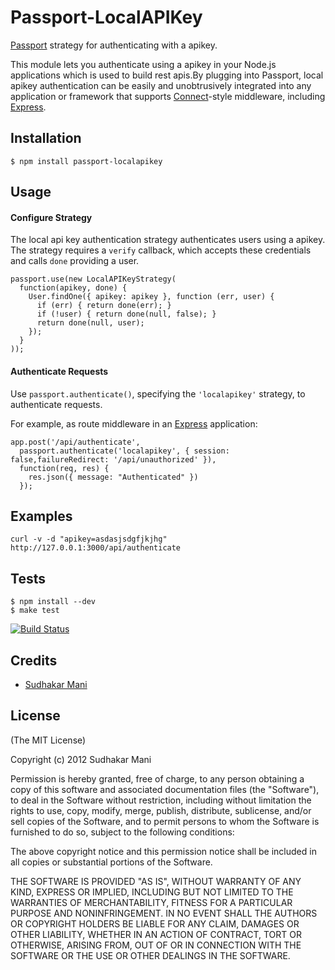 # Passport-LocalAPIKey

[Passport](http://passportjs.org/) strategy for authenticating with a apikey.

This module lets you authenticate using a apikey in your Node.js
applications which is used to build rest apis.By plugging into Passport, local apikey authentication can be easily and
unobtrusively integrated into any application or framework that supports
[Connect](http://www.senchalabs.org/connect/)-style middleware, including
[Express](http://expressjs.com/).

## Installation

    $ npm install passport-localapikey

## Usage

#### Configure Strategy

The local api key authentication strategy authenticates users using a apikey.  
The strategy requires a `verify` callback, which accepts these
credentials and calls `done` providing a user.

    passport.use(new LocalAPIKeyStrategy(
      function(apikey, done) {
        User.findOne({ apikey: apikey }, function (err, user) {
          if (err) { return done(err); }
          if (!user) { return done(null, false); }
          return done(null, user);
        });
      }
    ));

#### Authenticate Requests

Use `passport.authenticate()`, specifying the `'localapikey'` strategy, to
authenticate requests.

For example, as route middleware in an [Express](http://expressjs.com/)
application:

    app.post('/api/authenticate', 
      passport.authenticate('localapikey', { session: false,failureRedirect: '/api/unauthorized' }),
      function(req, res) {
        res.json({ message: "Authenticated" })
      });

## Examples

    curl -v -d "apikey=asdasjsdgfjkjhg" http://127.0.0.1:3000/api/authenticate

## Tests

    $ npm install --dev
    $ make test

[![Build Status](https://secure.travis-ci.org/cholalabs/passport-localapikey.png)](http://travis-ci.org/cholalabs/passport-localapikey)

## Credits

  - [Sudhakar Mani](http://twitter.com/sudhakarmani)

## License

(The MIT License)

Copyright (c) 2012 Sudhakar Mani

Permission is hereby granted, free of charge, to any person obtaining a copy of
this software and associated documentation files (the "Software"), to deal in
the Software without restriction, including without limitation the rights to
use, copy, modify, merge, publish, distribute, sublicense, and/or sell copies of
the Software, and to permit persons to whom the Software is furnished to do so,
subject to the following conditions:

The above copyright notice and this permission notice shall be included in all
copies or substantial portions of the Software.

THE SOFTWARE IS PROVIDED "AS IS", WITHOUT WARRANTY OF ANY KIND, EXPRESS OR
IMPLIED, INCLUDING BUT NOT LIMITED TO THE WARRANTIES OF MERCHANTABILITY, FITNESS
FOR A PARTICULAR PURPOSE AND NONINFRINGEMENT. IN NO EVENT SHALL THE AUTHORS OR
COPYRIGHT HOLDERS BE LIABLE FOR ANY CLAIM, DAMAGES OR OTHER LIABILITY, WHETHER
IN AN ACTION OF CONTRACT, TORT OR OTHERWISE, ARISING FROM, OUT OF OR IN
CONNECTION WITH THE SOFTWARE OR THE USE OR OTHER DEALINGS IN THE SOFTWARE.
